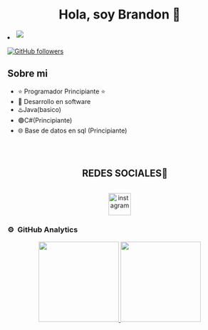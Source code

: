 <div align="center">
<h1 align="center">Hola, soy Brandon 👋</h1>
</div>


<li>
<a href="https://mail.google.com/mail/u/0/?pli=1#inbox" target="_blank">
<img src="https://img.shields.io/badge/gmail: bjavier.aranda12-%23EA4335.svg?style=for-the-badge&logo=gmail&logoColor=white" t=mail style="margin-bottom: 5px;" />
</a>
</li>

[![GitHub followers](https://img.shields.io/github/followers/xBRANDON1?style=social)](https://github.com/xBRANDON1)

## Sobre mi

- ⭐ Programador Principiante ⭐ 
- 📲 Desarrollo en software
- ♨️Java(basico)
- 🟣C#(Principiante)
- 🌐 Base de datos en sql (Principiante)
<br>


<div id="user-content-toc">
  <ul align="center">
    <summary><h2 style="display: inline-block">REDES SOCIALES🤝</h2></summary>
  </ul>
</div>

<!--icons and links-->
<p align="center">
<a href="https://www.instagram.com/bj.aranda/" target="blank"><img align="center" src="https://user-images.githubusercontent.com/88904952/234981169-2dd1e58f-4b7e-468c-8213-034ba62156c3.png" alt="instagram" height="50" width="50" /></a>


</p>

### ⚙️ &nbsp;GitHub Analytics

<p align="center">
<a href="https://github.com/xBRANDON1">
  <img height="180em" src="https://github-readme-stats-eight-theta.vercel.app/api?username=xBRANDON1&show_icons=true&theme=algolia&include_all_commits=true&count_private=true"/>
  <img height="180em" src="https://github-readme-stats-eight-theta.vercel.app/api/top-langs/?username=xBRANDON1&layout=compact&langs_count=8&theme=algolia"/>
</a>
</p>
